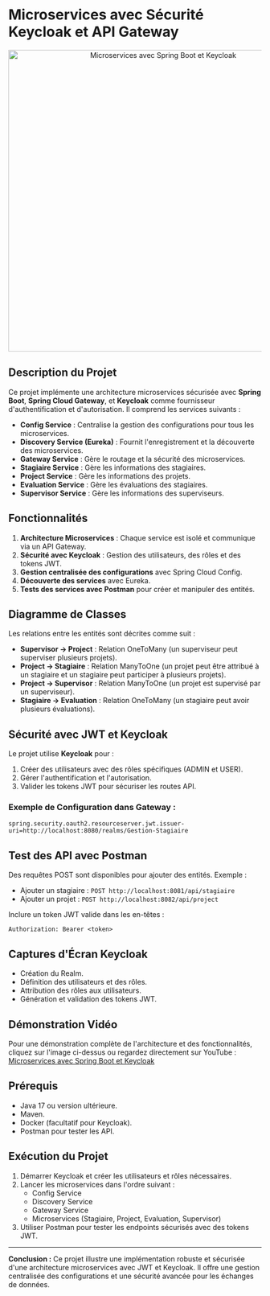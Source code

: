 # Microservices avec Sécurité Keycloak et API Gateway

<p align="center">
  <a href="https://www.youtube.com/watch?v=2nTcqCm5V4E" target="_blank">
    <img src="https://img.youtube.com/vi/2nTcqCm5V4E/0.jpg" alt="Microservices avec Spring Boot et Keycloak" width="600"/>
  </a>
</p>

## Description du Projet
Ce projet implémente une architecture microservices sécurisée avec **Spring Boot**, **Spring Cloud Gateway**, et **Keycloak** comme fournisseur d'authentification et d'autorisation. Il comprend les services suivants :

- **Config Service** : Centralise la gestion des configurations pour tous les microservices.
- **Discovery Service (Eureka)** : Fournit l'enregistrement et la découverte des microservices.
- **Gateway Service** : Gère le routage et la sécurité des microservices.
- **Stagiaire Service** : Gère les informations des stagiaires.
- **Project Service** : Gère les informations des projets.
- **Evaluation Service** : Gère les évaluations des stagiaires.
- **Supervisor Service** : Gère les informations des superviseurs.

## Fonctionnalités
1. **Architecture Microservices** : Chaque service est isolé et communique via un API Gateway.
2. **Sécurité avec Keycloak** : Gestion des utilisateurs, des rôles et des tokens JWT.
3. **Gestion centralisée des configurations** avec Spring Cloud Config.
4. **Découverte des services** avec Eureka.
5. **Tests des services avec Postman** pour créer et manipuler des entités.

## Diagramme de Classes
Les relations entre les entités sont décrites comme suit :
- **Supervisor → Project** : Relation OneToMany (un superviseur peut superviser plusieurs projets).
- **Project → Stagiaire** : Relation ManyToOne (un projet peut être attribué à un stagiaire et un stagiaire peut participer à plusieurs projets).
- **Project → Supervisor** : Relation ManyToOne (un projet est supervisé par un superviseur).
- **Stagiaire → Evaluation** : Relation OneToMany (un stagiaire peut avoir plusieurs évaluations).

## Sécurité avec JWT et Keycloak
Le projet utilise **Keycloak** pour :
1. Créer des utilisateurs avec des rôles spécifiques (ADMIN et USER).
2. Gérer l'authentification et l'autorisation.
3. Valider les tokens JWT pour sécuriser les routes API.

### Exemple de Configuration dans Gateway :
```properties
spring.security.oauth2.resourceserver.jwt.issuer-uri=http://localhost:8080/realms/Gestion-Stagiaire
```

## Test des API avec Postman
Des requêtes POST sont disponibles pour ajouter des entités. Exemple :
- Ajouter un stagiaire : `POST http://localhost:8081/api/stagiaire`
- Ajouter un projet : `POST http://localhost:8082/api/project`

Inclure un token JWT valide dans les en-têtes :
```
Authorization: Bearer <token>
```

## Captures d'Écran Keycloak
- Création du Realm.
- Définition des utilisateurs et des rôles.
- Attribution des rôles aux utilisateurs.
- Génération et validation des tokens JWT.

## Démonstration Vidéo
Pour une démonstration complète de l'architecture et des fonctionnalités, cliquez sur l'image ci-dessus ou regardez directement sur YouTube :
[Microservices avec Spring Boot et Keycloak](https://www.youtube.com/watch?v=2nTcqCm5V4E)

## Prérequis
- Java 17 ou version ultérieure.
- Maven.
- Docker (facultatif pour Keycloak).
- Postman pour tester les API.

## Exécution du Projet
1. Démarrer Keycloak et créer les utilisateurs et rôles nécessaires.
2. Lancer les microservices dans l'ordre suivant :
   - Config Service
   - Discovery Service
   - Gateway Service
   - Microservices (Stagiaire, Project, Evaluation, Supervisor)
3. Utiliser Postman pour tester les endpoints sécurisés avec des tokens JWT.

---
**Conclusion :**
Ce projet illustre une implémentation robuste et sécurisée d'une architecture microservices avec JWT et Keycloak. Il offre une gestion centralisée des configurations et une sécurité avancée pour les échanges de données.
